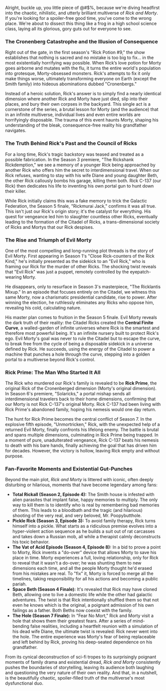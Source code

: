 Alright, buckle up, you little piece of @#$%, because we're diving headfirst into the chaotic, nihilistic, and utterly brilliant multiverse of *Rick and Morty*. If you're looking for a spoiler-free good time, you've come to the wrong place. We're about to dissect this thing like a frog in a high school science class, laying all its glorious, gory guts out for everyone to see.

### The Cronenberg Catastrophe and the Illusion of Consequence

Right out of the gate, in the first season's "Rick Potion #9," the show establishes that nothing is sacred and no mistake is too big to fix... in the most existentially horrifying way possible. When Rick’s love potion for Morty goes airborne and mutates with the flu, it turns the entire world's population into grotesque, Morty-obsessed monsters. Rick's attempts to fix it only make things worse, ultimately transforming everyone on Earth (except the Smith family) into hideous abominations dubbed "Cronenbergs."

Instead of a heroic solution, Rick's answer is to simply find a nearly identical dimension where another Rick and Morty have just died, slip into their places, and bury their own corpses in the backyard. This single act is a cornerstone of the series, a brutal lesson for Morty (and the audience) that in an infinite multiverse, individual lives and even entire worlds are horrifyingly disposable. The trauma of this event haunts Morty, shaping his understanding of the bleak, consequence-free reality his grandfather navigates.

### The Truth Behind Rick's Past and the Council of Ricks

For a long time, Rick's tragic backstory was teased and treated as a possible fabrication. In the Season 3 premiere, "The Rickshank Rickdemption," we see a memory of a younger Rick being approached by another Rick who offers him the secret to interdimensional travel. When our Rick refuses, wanting to stay with his wife Diane and young daughter Beth, the other Rick callously bombs his garage, killing them both. Rick C-137 (our Rick) then dedicates his life to inventing his own portal gun to hunt down their killer.

While Rick initially claims this was a fake memory to trick the Galactic Federation, the Season 5 finale, "Rickmurai Jack," confirms it was all true. This isn't just our Rick's origin story; it's the catalyst for everything. His quest for vengeance led him to slaughter countless other Ricks, eventually leading to the formation of the Citadel of Ricks, a trans-dimensional society of Ricks and Mortys that our Rick despises.

### The Rise and Triumph of Evil Morty

One of the most compelling and long-running plot threads is the story of Evil Morty. First appearing in Season 1's "Close Rick-counters of the Rick Kind," he's initially presented as the sidekick to an "Evil Rick," who is framing our Rick for the murder of other Ricks. The shocking twist reveals that "Evil Rick" was just a puppet, remotely controlled by the eyepatch-wearing Morty.

He disappears, only to resurface in Season 3's masterpiece, "The Ricklantis Mixup." In an episode that focuses entirely on the Citadel, we witness this same Morty, now a charismatic presidential candidate, rise to power. After winning the election, he ruthlessly eliminates any Ricks who oppose him, revealing his cold, calculating nature.

His master plan comes to fruition in the Season 5 finale. Evil Morty reveals the dark truth of their reality: the Citadel Ricks created the **Central Finite Curve**, a walled-garden of infinite universes where Rick is the smartest and therefore most powerful being. It's an infinite nursery built to protect Rick's ego. Evil Morty's goal was never to rule the Citadel but to escape the curve, to break free from the cycle of being a disposable sidekick in a universe defined by Rick. He succeeds, using the energy of the Citadel to power a machine that punches a hole through the curve, stepping into a golden portal to a multiverse beyond Rick's control.

### Rick Prime: The Man Who Started It All

The Rick who murdered our Rick's family is revealed to be **Rick Prime**, the original Rick of the Cronenberged dimension (Morty's original dimension). In Season 6's premiere, "Solaricks," a portal mishap sends all interdimensional travelers back to their home dimensions, confirming that our Morty is not Rick C-137's original Morty. Rick C-137 had been living with Rick Prime's abandoned family, hoping his nemesis would one day return.

The hunt for Rick Prime becomes the central conflict of Season 7. In the explosive fifth episode, "Unmortricken," Rick, with the unexpected help of a returned Evil Morty, finally confronts his lifelong enemy. The battle is brutal and spans multiple dimensions, culminating in Rick Prime being trapped. In a moment of pure, unadulterated vengeance, Rick C-137 beats his nemesis to death with his bare hands, finally achieving the goal that has driven him for decades. However, the victory is hollow, leaving Rick empty and without purpose.

### Fan-Favorite Moments and Existential Gut-Punches

Beyond the main plot, *Rick and Morty* is littered with iconic, often deeply disturbing or hilarious, moments that have become legendary among fans:

* **Total Rickall (Season 2, Episode 4):** The Smith house is infested with alien parasites that implant false, happy memories to multiply. The only way to kill them is to identify who is real by remembering bad memories of them. This leads to a bloodbath and the tragic (and hilarious) shooting of the very real, and very beloved, Mr. Poopybutthole.
* **Pickle Rick (Season 3, Episode 3):** To avoid family therapy, Rick turns himself into a pickle. What starts as a ridiculous premise evolves into a hyper-violent action sequence as he builds a suit out of rat carcasses and takes down a Russian mob, all while a therapist calmly deconstructs his toxic behavior.
* **The Vat of Acid Episode (Season 4, Episode 8):** In a bid to prove a point to Morty, Rick invents a "do-over" device that allows Morty to save his place in time. Morty experiences a full, loving relationship, only for Rick to reveal that it wasn't a do-over; he was shunting them to new dimensions each time, and all the people Morty thought he'd erased from his mistakes are real. To "fix" it, Morty is forced to merge all the timelines, taking responsibility for all his actions and becoming a public pariah.
* **Space Beth (Season 4 Finale):** It's revealed that Rick may have cloned Beth, allowing one to live a domestic life while the other had galactic adventures. The twist is that Rick intentionally shuffled them so that not even he knows which is the original, a poignant admission of his own failings as a father. Both Beths now coexist with the family.
* **The Hole (Season 7 Finale):** In "Fear No Mort," Rick and Morty visit a hole that shows them their greatest fears. After a series of mind-bending false realities, including a heartfelt reunion with a simulation of his dead wife Diane, the ultimate twist is revealed: Rick never went into the hole. The entire experience was Morty's fear of being replaceable and left behind by Rick, proving his deep-seated dependence on his grandfather.

From its cynical deconstruction of sci-fi tropes to its surprisingly poignant moments of family drama and existential dread, *Rick and Morty* consistently pushes the boundaries of storytelling, leaving its audience both laughing and questioning the very nature of their own reality. And that, in a nutshell, is the beautifully chaotic, spoiler-filled truth of the multiverse's most dysfunctional duo.